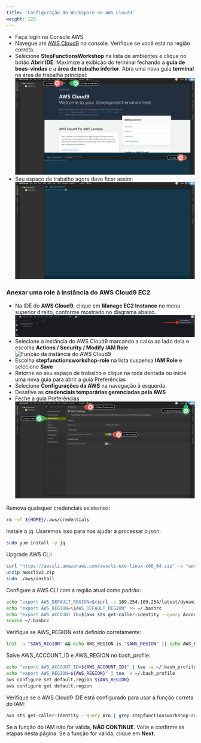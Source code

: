 ```yaml
---
title: 'Configuração do Workspace no AWS Cloud9'
weight: 123
---
```


- Faça login no Console AWS
- Navegue até [AWS Cloud9](https://console.aws.amazon.com/cloud9/home) no console. Verifique se você está na região correta.
- Selecione **StepFunctionsWorkshop** na lista de ambientes e clique no botão **Abrir IDE**. Maximize a exibição do terminal fechando a **guia de boas-vindas** e a **área de trabalho inferior**. Abra uma nova guia **terminal** na área de trabalho principal:
  ![AWS Cloud9 antes](/static/img/setup/c9before.png)
- Seu espaço de trabalho agora deve ficar assim:
  ![AWS Cloud9 depois](/static/img/setup/c9after.png)

### Anexar uma role à instância do AWS Cloud9 EC2

- Na IDE do **AWS Cloud9**, clique em **Manage EC2 Instance** no menu superior direito, conforme mostrado no diagrama abaixo.
  ![AWS Cloud9 manage](/static/img/setup/c9manageinstance.png)
- Selecione a instância do AWS Cloud9 marcando a caixa ao lado dela e escolha **Actions / Security / Modify IAM Role**
  ![Função da instância do AWS Cloud9](/static/img/setup/c9instancerol.png)
- Escolha **stepfunctionsworkshop-role** na lista suspensa **IAM Role** e selecione **Save**
- Retorne ao seu espaço de trabalho e clique na roda dentada ou inicie uma nova guia para abrir a guia Preferências
- Selecione **Configurações da AWS** na navegação à esquerda.
- Desative as **credenciais temporárias gerenciadas pela AWS**
- Feche a guia Preferências
  ![Configurações do AWS Cloud9 aws](/static/img/setup/c9disableiam.png)

Remova quaisquer credenciais existentes:

```bash
rm -vf ${HOME}/.aws/credentials
```

Instale o jq. Usaremos isso para nos ajudar a processar o json.

```bash
sudo yum install -y jq
```

Upgrade AWS CLI:

```bash
curl "https://awscli.amazonaws.com/awscli-exe-linux-x86_64.zip" -o "awscliv2.zip"
unzip awscliv2.zip
sudo ./aws/install
```

Configure a AWS CLI com a região atual como padrão:

```bash
echo "export AWS_DEFAULT_REGION=$(curl -s 169.254.169.254/latest/dynamic/instance-identity/document | jq -r .region)" >> ~/.bashrc
echo "export AWS_REGION=\$AWS_DEFAULT_REGION" >> ~/.bashrc
echo "export AWS_ACCOUNT_ID=$(aws sts get-caller-identity --query Account --output text)" >> ~/.bashrc
source ~/.bashrc
```

Verifique se AWS_REGION está definido corretamente:

```bash
test -n "$AWS_REGION" && echo AWS_REGION is "$AWS_REGION" || echo AWS_REGION is not set
```

Salve AWS_ACCOUNT_ID e AWS_REGION no bash_profile:

```bash
echo "export AWS_ACCOUNT_ID=${AWS_ACCOUNT_ID}" | tee -a ~/.bash_profile
echo "export AWS_REGION=${AWS_REGION}" | tee -a ~/.bash_profile
aws configure set default.region ${AWS_REGION}
aws configure get default.region
```

Verifique se o AWS Cloud9 IDE está configurado para usar a função correta do IAM:

```bash
aws sts get-caller-identity --query Arn | grep stepfunctionsworkshop-role -q && echo "IAM role valid" || echo "IAM role NOT valid"
```

Se a função do IAM não for válida, **NÃO CONTINUE**. Volte e confirme as etapas nesta página. Se a função for válida, clique em **Next**.
